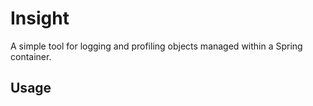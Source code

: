 Insight
=======

A simple tool for logging and profiling objects managed within a Spring container.


Usage
-----



